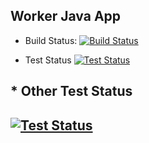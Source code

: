 ## Worker Java App

* Build Status: 
[![Build Status](http://172.18.0.1:8080/buildStatus/icon?job=InstaVote%2FWorker-Build&subject=Build&color=blue)](http://172.18.0.1:8080/job/InstaVote/job/Worker-Build/)

* Test Status
[![Test Status](http://172.18.0.1:8080/buildStatus/icon?job=InstaVote%2FWorker-Test&subject=UnitTest&color=pink)](http://172.18.0.1:8080/job/InstaVote/job/Worker-Test/)

## * Other Test Status
## [![Test Status](http://localhost:8080/job/InstaVote/job/Worker-Test/badge/icon)](http://localhost:8080/job/InstaVote/job/Worker-Test/)
  
